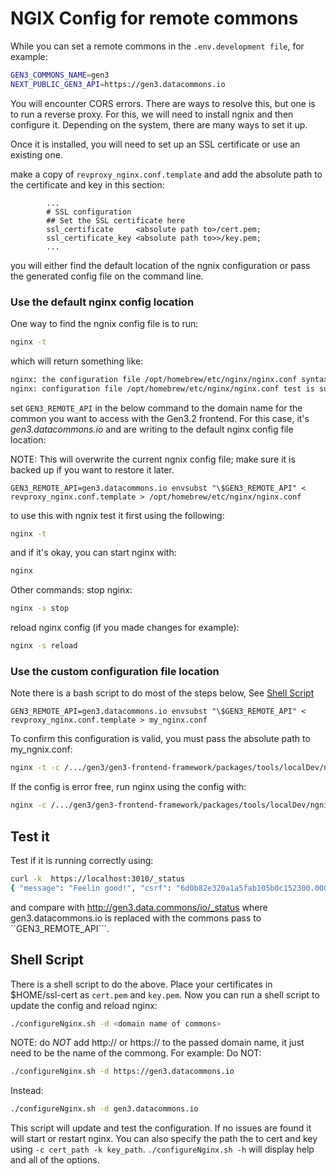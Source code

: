 # NGIX Config for remote commons

While you can set a remote commons in the ```.env.development file```, for example:
```bash
GEN3_COMMONS_NAME=gen3
NEXT_PUBLIC_GEN3_API=https://gen3.datacommons.io
```
You will encounter CORS errors. There are ways to resolve this, but one is to run a reverse proxy.
For this, we will need to install ngnix and then configure it. Depending on the system, there are many
ways to set it up.

Once it is installed, you will need to set up an SSL certificate or use an existing one.

make a copy of ```revproxy_nginx.conf.template``` and add the absolute path to the certificate and key in
this section:
```
        ...
        # SSL configuration
        ## Set the SSL certificate here
        ssl_certificate     <absolute path to>/cert.pem;
        ssl_certificate_key <absolute path to>>/key.pem;
        ...
```

you will either find the default location of the ngnix configuration or pass the generated
config file on the command line.

### Use the default nginx config location

One way to find the ngnix config file is to run:
```bash
nginx -t
```
which will return something like:
```bash
nginx: the configuration file /opt/homebrew/etc/nginx/nginx.conf syntax is ok
nginx: configuration file /opt/homebrew/etc/nginx/nginx.conf test is successful
```

set ```GEN3_REMOTE_API``` in the below command to the domain name for the common you want
to access with the Gen3.2 frontend. For this case, it's *gen3.datacommons.io* and are
writing to the default nginx config file location:

NOTE: This will overwrite the current ngnix config file; make sure it is backed up if you want to
restore it later.

```base
GEN3_REMOTE_API=gen3.datacommons.io envsubst "\$GEN3_REMOTE_API" < revproxy_nginx.conf.template > /opt/homebrew/etc/nginx/nginx.conf
```

to use this with ngnix test it first using the following:
```bash
nginx -t
```
and if it's okay, you can start nginx with:
```bash
nginx
```

Other commands:
stop nginx:
```bash
nginx -s stop
```
reload nginx config (if you made changes for example):
```bash
nginx -s reload
```

### Use the custom configuration file location
Note there is a bash script to do most of the steps below, See [Shell Script](#shell-script)

```base
GEN3_REMOTE_API=gen3.datacommons.io envsubst "\$GEN3_REMOTE_API" < revproxy_nginx.conf.template > my_nginx.conf
```

To confirm this configuration is valid, you must pass the absolute path to my_ngnix.conf:
```bash
nginx -t -c /.../gen3/gen3-frontend-framework/packages/tools/localDev/ngnix/my_nginx.conf
```

If the config is error free, run nginx using the config with:
```bash
nginx -c /.../gen3/gen3-frontend-framework/packages/tools/localDev/ngnix/my_nginx.conf
```


## Test it
Test if it is running correctly using:
```bash
curl -k  https://localhost:3010/_status
{ "message": "Feelin good!", "csrf": "6d0b82e320a1a5fab105b0c152300.0002024-05-23T16:44:36+00:00" }
```
and compare with http://gen3.data.commons/io/_status where gen3.datacommons.io is replaced with the
commons pass to ``GEN3_REMOTE_API```.

## Shell Script

There is a shell script to do the above. Place your certificates in $HOME/ssl-cert as ```cert.pem``` and ```key.pem```.
Now you can run a shell script to update the config and reload nginx:

```bash
./configureNginx.sh -d <domain name of commons>
```

NOTE: do *NOT* add http:// or https:// to the passed domain name, it just need to be the name of the commong.
For example:
Do NOT:
```bash
./configureNginx.sh -d https://gen3.datacommons.io
```
Instead:
```bash
./configureNginx.sh -d gen3.datacommons.io
```

This script will update and test the configuration. If no issues are found it will
start or restart nginx. You can also specify the path the to cert and key using  ```-c cert_path -k key_path```.
```./configureNginx.sh -h``` will display help and all of the options.
